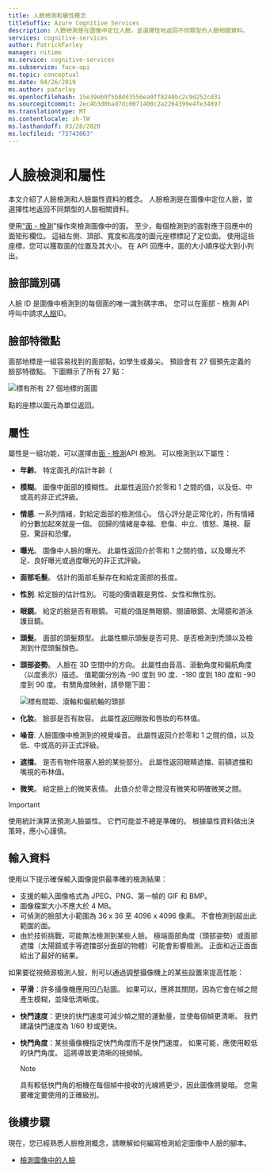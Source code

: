 ```yaml
---
title: 人臉檢測和屬性概念
titleSuffix: Azure Cognitive Services
description: 人臉檢測是在圖像中定位人臉，並選擇性地返回不同類型的人臉相關資料。
services: cognitive-services
author: PatrickFarley
manager: nitime
ms.service: cognitive-services
ms.subservice: face-api
ms.topic: conceptual
ms.date: 04/26/2019
ms.author: pafarley
ms.openlocfilehash: 15e39eb9f5b8dd3556ea9ff8240bc2c9d252cd31
ms.sourcegitcommit: 2ec4b3d0bad7dc0071400c2a2264399e4fe34897
ms.translationtype: MT
ms.contentlocale: zh-TW
ms.lasthandoff: 03/28/2020
ms.locfileid: "73743063"
---
```

# <a name="face-detection-and-attributes"></a>人臉檢測和屬性

本文介紹了人臉檢測和人臉屬性資料的概念。 人臉檢測是在圖像中定位人臉，並選擇性地返回不同類型的人臉相關資料。

使用["面 - 檢測](https://westus.dev.cognitive.microsoft.com/docs/services/563879b61984550e40cbbe8d/operations/563879b61984550f30395236)"操作來檢測圖像中的面。 至少，每個檢測到的面對應于回應中的面矩形欄位。 這組左側、頂部、寬度和高度的圖元座標標記了定位面。 使用這些座標，您可以獲取面的位置及其大小。 在 API 回應中，面的大小順序從大到小列出。

## <a name="face-id"></a>臉部識別碼

人臉 ID 是圖像中檢測到的每個面的唯一識別碼字串。 您可以在面部 - 檢測 API 呼叫中請求[人臉](https://westus.dev.cognitive.microsoft.com/docs/services/563879b61984550e40cbbe8d/operations/563879b61984550f30395236)ID。

## <a name="face-landmarks"></a>臉部特徵點

面部地標是一組容易找到的面部點，如學生或鼻尖。 預設會有 27 個預先定義的臉部特徵點。 下圖顯示了所有 27 點：

![標有所有 27 個地標的面圖](../Images/landmarks.1.jpg)

點的座標以圖元為單位返回。

## <a name="attributes"></a>屬性

屬性是一組功能，可以選擇由[面 - 檢測](https://westus.dev.cognitive.microsoft.com/docs/services/563879b61984550e40cbbe8d/operations/563879b61984550f30395236)API 檢測。 可以檢測到以下屬性：

* **年齡**。 特定面孔的估計年齡（
* **模糊**。 圖像中面部的模糊性。 此屬性返回介於零和 1 之間的值，以及低、中或高的非正式評級。
* **情感**. 一系列情緒，對給定面部的檢測信心。 信心評分是正常化的，所有情緒的分數加起來就是一個。 回歸的情緒是幸福、悲傷、中立、憤怒、蔑視、厭惡、驚訝和恐懼。
* **曝光**。 圖像中人臉的曝光。 此屬性返回介於零和 1 之間的值，以及曝光不足、良好曝光或過度曝光的非正式評級。
* **面部毛髮**。 估計的面部毛髮存在和給定面部的長度。
* **性別**. 給定臉的估計性別。 可能的價值觀是男性、女性和無性別。
* **眼鏡**。 給定的臉是否有眼鏡。 可能的值是無眼鏡、閱讀眼鏡、太陽鏡和游泳護目鏡。
* **頭髮**。 面部的頭髮類型。 此屬性顯示頭髮是否可見、是否檢測到禿頭以及檢測到什麼頭髮顏色。
* **頭部姿勢**。 人臉在 3D 空間中的方向。 此屬性由音高、滾動角度和偏航角度（以度表示）描述。 值範圍分別為 -90 度到 90 度、-180 度到 180 度和 -90 度到 90 度。 有關角度映射，請參閱下圖：

    ![標有間距、滾軸和偏航軸的頭部](../Images/headpose.1.jpg)
* **化妝**。 臉部是否有妝容。 此屬性返回眼妝和唇妝的布林值。
* **噪音**. 人臉圖像中檢測到的視覺噪音。 此屬性返回介於零和 1 之間的值，以及低、中或高的非正式評級。
* **遮擋**。 是否有物件阻塞人臉的某些部分。 此屬性返回眼睛遮擋、前額遮擋和嘴視的布林值。
* **微笑**。 給定臉上的微笑表情。 此值介於零之間沒有微笑和明確微笑之間。

> [!IMPORTANT]
> 使用統計演算法預測人臉屬性。 它們可能並不總是準確的。 根據屬性資料做出決策時，應小心謹慎。

## <a name="input-data"></a>輸入資料

使用以下提示確保輸入圖像提供最準確的檢測結果：

* 支援的輸入圖像格式為 JPEG、PNG、第一幀的 GIF 和 BMP。
* 圖像檔案大小不應大於 4 MB。
* 可偵測的臉部大小範圍為 36 x 36 至 4096 x 4096 像素。 不會檢測到超出此範圍的面。
* 由於技術挑戰，可能無法檢測到某些人臉。 極端面部角度（頭部姿勢）或面部遮擋（太陽鏡或手等遮擋部分面部的物體）可能會影響檢測。 正面和近正面面給出了最好的結果。

如果要從視頻源檢測人臉，則可以通過調整攝像機上的某些設置來提高性能：

* **平滑**：許多攝像機應用凹凸貼圖。 如果可以，應將其關閉，因為它會在幀之間產生模糊，並降低清晰度。
* **快門速度**：更快的快門速度可減少幀之間的運動量，並使每個幀更清晰。 我們建議快門速度為 1/60 秒或更快。
* **快門角度**：某些攝像機指定快門角度而不是快門速度。 如果可能，應使用較低的快門角度。 這將導致更清晰的視頻幀。

    >[!NOTE]
    > 具有較低快門角的相機在每個幀中接收的光線將更少，因此圖像將變暗。 您需要確定要使用的正確級別。

## <a name="next-steps"></a>後續步驟

現在，您已經熟悉人臉檢測概念，請瞭解如何編寫檢測給定圖像中人臉的腳本。

* [檢測圖像中的人臉](../Face-API-How-to-Topics/HowtoDetectFacesinImage.md)